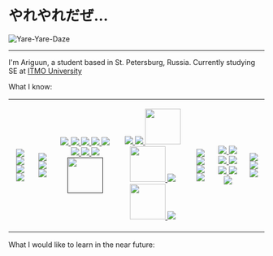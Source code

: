 # やれやれだぜ...
![Yare-Yare-Daze](https://media.giphy.com/media/v1.Y2lkPTc5MGI3NjExZnQ3ZW1sdHJ0eWw3bnoxYnA3NWx3ZHFkZnJ5dWJpejZjdjdtNzZiayZlcD12MV9pbnRlcm5hbF9naWZfYnlfaWQmY3Q9Zw/Hm5GaIXm3aifS/giphy.gif)
___
I'm Ariguun, a student based in St. Petersburg, Russia.
Currently studying SE at [ITMO University](https://itmo.ru)

What I know:
<div align="center">
	<table>
		<tr>
			<td>
				<p align="center">
					<a href="https://python.org" target="_blank" rel="noreferrer">
						<img src="https://cdn.jsdelivr.net/gh/devicons/devicon@latest/icons/python/python-original.svg" />
					</a>
					<a href="https://java.com" target="_blank" rel="noreferrer">
						<img src="https://cdn.jsdelivr.net/gh/devicons/devicon@latest/icons/java/java-original.svg" />
					</a>
					<a href="https://isocpp.org" target="_blank" rel="noreferrer">
						<img src="https://cdn.jsdelivr.net/gh/devicons/devicon@latest/icons/cplusplus/cplusplus-plain.svg" />
					</a>
					<a href="https://www.open-std.org/jtc1/sc22/wg14/www/docs/n1570.pdf" target="_blank" rel="noreferrer">
						<img src="https://cdn.jsdelivr.net/gh/devicons/devicon@latest/icons/c/c-plain.svg" />
					</a>
				</p>
			</td>
			<td>
				<p align="center">
					<a href="https://postgresql.org" target="_blank" rel="noreferrer">
						<img src="https://cdn.jsdelivr.net/gh/devicons/devicon@latest/icons/postgresql/postgresql-plain.svg" />
					</a>
					<a href="https://mysql.com" target="_blank" rel="noreferrer">
						<img src="https://cdn.jsdelivr.net/gh/devicons/devicon@latest/icons/mysql/mysql-original.svg" />
					</a>
					<a href="https://mongodb.com" target="_blank" rel="noreferrer">
						<img src="https://cdn.jsdelivr.net/gh/devicons/devicon@latest/icons/mongodb/mongodb-plain.svg" />
					</a>
				</p>
			</td>
			<td>
				<p align="center">
					<a href="https://php.net" target="_blank" rel="noreferrer">
						<img src="https://cdn.jsdelivr.net/gh/devicons/devicon@latest/icons/php/php-original.svg" />
					</a>
					<a href="https://html.spec.whatwg.org/multipage/" target="_blank" rel="noreferrer">
						<img src="https://cdn.jsdelivr.net/gh/devicons/devicon@latest/icons/html5/html5-plain.svg" />
					</a>
					<a href="https://www.w3.org/Style/CSS/Overview.en.html" target="_blank" rel="noreferrer">
						<img src="https://cdn.jsdelivr.net/gh/devicons/devicon@latest/icons/css3/css3-plain.svg" />
					</a>
					<a href="https://developer.mozilla.org/en-US/docs/Web/JavaScript" target="_blank" rel="noreferrer">
						<img src="https://cdn.jsdelivr.net/gh/devicons/devicon@latest/icons/javascript/javascript-plain.svg" />
					</a>
					<a href="https://jquery.com" target="_blank" rel="noreferrer">
						<img src="https://cdn.jsdelivr.net/gh/devicons/devicon@latest/icons/jquery/jquery-original.svg" />
					</a>
					<a href="https://typescriptlang.org" target="_blank" rel="noreferrer">
						<img src="https://cdn.jsdelivr.net/gh/devicons/devicon@latest/icons/typescript/typescript-plain.svg" />
					</a>
					<a href="https://angular.dev" target="_blank" rel="noreferrer">
						<img src="https://cdn.jsdelivr.net/gh/devicons/devicon@latest/icons/angular/angular-original.svg" />
					</a>
					<a href="https://spring.io" target="_blank" rel="noreferrer">
						<img src="https://cdn.jsdelivr.net/gh/devicons/devicon@latest/icons/spring/spring-original.svg" />
					</a>
					<a href="" target="_blank" rel="noreferrer">
						<img width=70 src="https://user-images.githubusercontent.com/25181517/183891303-41f257f8-6b3d-487c-aa56-c497b880d0fb.png" />
					</a>
				</p>
   			</td>
			<td>
				<p align="center">
					<a href="https://maven.apache.org" target="_blank" rel="noreferrer">
						<img src="https://cdn.jsdelivr.net/gh/devicons/devicon@latest/icons/maven/maven-original.svg" />
					</a>
					<a href="https://gradle.org" target="_blank" rel="noreferrer">
						<img src="https://cdn.jsdelivr.net/gh/devicons/devicon@latest/icons/gradle/gradle-original.svg" />
					</a>
					<a href="https://projectlombok.org" target="_blank" rel="noreferrer">
						<img width=70 src="https://user-images.githubusercontent.com/25181517/190229463-87fa862f-ccf0-48da-8023-940d287df610.png" />
					</a>
					<a href="https://ant.apache.org" target="_blank" rel="noreferrrer">
						<img width=70 src="https://icon-icons.com/icons2/2699/PNG/512/apache_ant_logo_icon_169591.png" />
					</a>
					<a href="https://npmjs.org" target="_blank" rel="noreferrer">
						<img src="https://cdn.jsdelivr.net/gh/devicons/devicon@latest/icons/npm/npm-original-wordmark.svg" />
					</a>
					<a href="https://testcontainers.com" target="_blank" rel="noreferrer">
						<img width=70 src="https://user-images.githubusercontent.com/25181517/184097317-690eea12-3a26-4f7c-8521-729ebbbb3f98.png"/>
					</a>
					<a href="postman.com" target="_blank" rel="noreferrer">
						<img src="https://cdn.jsdelivr.net/gh/devicons/devicon@latest/icons/postman/postman-original.svg" />
					</a>
				</p>
			</td>
			<td>
				<p align="center">
					<a href="https://git-scm.com" target="_blank" rel="noreferrer">
						<img src="https://cdn.jsdelivr.net/gh/devicons/devicon@latest/icons/git/git-original.svg" />
					</a>
					<a href="https://apache.subversion.com" target="_blank" rel="noreferrer">
						<img src="https://cdn.jsdelivr.net/gh/devicons/devicon@latest/icons/subversion/subversion-original.svg" />
					</a>
					<a href="https://github.com/features/actions" target="_blank" rel="noreferrer">
						<img src="https://cdn.jsdelivr.net/gh/devicons/devicon@latest/icons/github/github-original.svg" />
					</a>
					<a href="https://about.gitlab.com" target="_blank" rel="noreferrer">
						<img src="https://cdn.jsdelivr.net/gh/devicons/devicon@latest/icons/gitlab/gitlab-original.svg" />
					</a>
				</p>
			</td>
			<td>
				<p align="center">
					<a href="https://jetbrains.org/idea" target="_blank" rel="noreferrer">
						<img src="https://cdn.jsdelivr.net/gh/devicons/devicon@latest/icons/intellij/intellij-original.svg" />
					</a>
					<a href="https://jetbrains.org/pycharm" target="_blank" rel="noreferrer">
						<img src="https://cdn.jsdelivr.net/gh/devicons/devicon@latest/icons/pycharm/pycharm-original.svg" />
					</a>
					<a href="https://jetbrains.org/clion" target="_blank" rel="noreferrer">
						<img src="https://cdn.jsdelivr.net/gh/devicons/devicon@latest/icons/clion/clion-original.svg" />
					</a>
					<a href="https://jetbrains.org/phpstorm" target="_blank" rel="noreferrer">
						<img src="https://cdn.jsdelivr.net/gh/devicons/devicon@latest/icons/phpstorm/phpstorm-original.svg" />
					</a>
					<a href="https://jetbrains.org/webstorm" target="_blank" rel="noreferrer">
						<img src="https://cdn.jsdelivr.net/gh/devicons/devicon@latest/icons/webstorm/webstorm-original.svg" />
					</a>
					<a href="https://code.vidualstudio.com" target="_blank" rel="noreferrer">
						<img src="https://cdn.jsdelivr.net/gh/devicons/devicon@latest/icons/vscode/vscode-original.svg" />
					</a>
					<a href="https://vim.org" target="_blank" rel="noreferrer">
        					<img src="https://cdn.jsdelivr.net/gh/devicons/devicon@latest/icons/vim/vim-plain.svg" />
					</a>
				</p>
			</td>
			<td>
				<p align="center">
					<a href="https://microsort.com/en-us/windows" target="_blank" rel="noreferrer">
						<img src="https://cdn.jsdelivr.net/gh/devicons/devicon@latest/icons/windows11/windows11-original.svg" />
					</a>
					<a href="https://linux.org" target="_blank" rel="noreferrer">
						<img src="https://cdn.jsdelivr.net/gh/devicons/devicon@latest/icons/linux/linux-original.svg" />
					</a>
					<a href="https://ubuntu.com" target="_blank" rel="noreferrer">
						<img src="https://cdn.jsdelivr.net/gh/devicons/devicon@latest/icons/ubuntu/ubuntu-original.svg" />
					</a>
				</p>
			</td>
		</tr>
   </table>
</div>
What I would like to learn in the near future:


